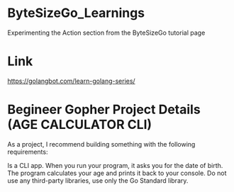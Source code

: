 # ByteSizeGo_Learnings
Experimenting the Action section from the ByteSizeGo tutorial page

# Link
https://golangbot.com/learn-golang-series/

# Begineer Gopher Project Details (AGE CALCULATOR CLI)
As a project, I recommend building something with the following requirements:

Is a CLI app.
When you run your program, it asks you for the date of birth.
The program calculates your age and prints it back to your console.
Do not use any third-party libraries, use only the Go Standard library.

